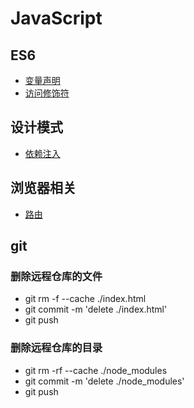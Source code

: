 # JavaScript

## ES6
  - [变量声明](./ES6/变量声明.md)
  - [访问修饰符](./ES6/访问修饰符.md)

## 设计模式
  - [依赖注入](./设计模式/依赖注入.md)

## 浏览器相关
  - [路由](./浏览器相关/路由.md)

## git
### 删除远程仓库的文件
  - git rm -f --cache ./index.html
  - git commit -m 'delete ./index.html'
  - git push
### 删除远程仓库的目录
  - git rm -rf --cache ./node_modules
  - git commit -m 'delete ./node_modules'
  - git push